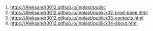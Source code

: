 1. <https://Aleksandr3012.github.io/inplast/public>
1. <https://Aleksandr3012.github.io/inplast/public/02-prod-page.html>
1. <https://Aleksandr3012.github.io/inplast/public/03-contacts.html>
1. <https://Aleksandr3012.github.io/inplast/public/04-about.html>
